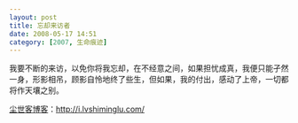 ```yaml
---
layout: post
title: 忘却来访者
date: 2008-05-17 14:51
category: [2007, 生命痕迹]
---
```

我要不断的来访，以免你将我忘却，在不经意之间，如果担忧成真，我便只能孑然一身，形影相吊，顾影自怜地终了些生，但如果，我的付出，感动了上帝，一切都将作天壤之别。

<a href="http://i.lvshiminglu.com/">尘世客博客</a>：<a href="http://i.lvshiminglu.com/">http://i.lvshiminglu.com/</a>

